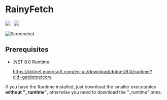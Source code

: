 # RainyFetch

![](https://img.shields.io/badge/.Net-8.0-lightgrey?style=for-the-badge&logo=windows)&ensp;
[![](https://img.shields.io/github/v/release/lzcapp/RainyFetch?style=for-the-badge)](https://github.com/lzcapp/RainyFetch/releases/latest)

![Screenshot](https://github.com/lzcapp/RainyFetch/assets/12462465/22c3d413-fcbe-408e-9bc8-5affdd68973c)

## Prerequisites

- .NET 8.0 Runtime

  <https://dotnet.microsoft.com/en-us/download/dotnet/8.0/runtime?cid=getdotnetcore>

If you have the Runtime installed, just download the smaller executables **without "_runtime"**, otherwise you need to download the "_runtime" ones.
